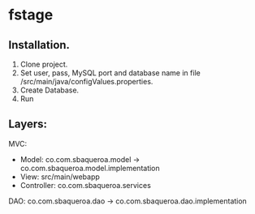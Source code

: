 # fstage

Installation.
--------------------
1. Clone project.
2. Set user, pass, MySQL port and database name in file /src/main/java/configValues.properties.
3. Create Database.
4. Run

Layers:
--------------------
MVC:

- Model: co.com.sbaqueroa.model -> co.com.sbaqueroa.model.implementation
- View: src/main/webapp
- Controller: co.com.sbaqueroa.services

DAO: co.com.sbaqueroa.dao -> co.com.sbaqueroa.dao.implementation


